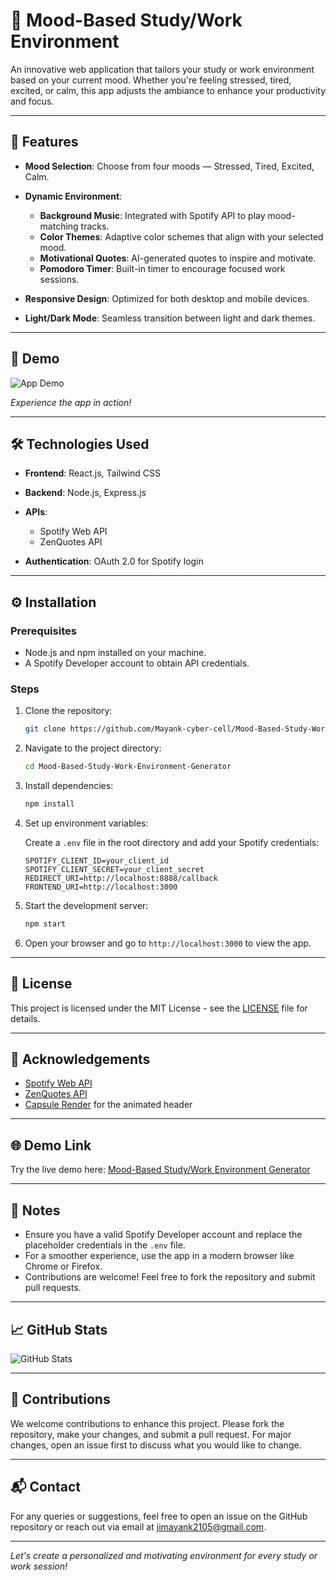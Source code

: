 

# 🌟 Mood-Based Study/Work Environment 

An innovative web application that tailors your study or work environment based on your current mood. Whether you're feeling stressed, tired, excited, or calm, this app adjusts the ambiance to enhance your productivity and focus.

---

## 🚀 Features

* **Mood Selection**: Choose from four moods — Stressed, Tired, Excited, Calm.
* **Dynamic Environment**:

  * **Background Music**: Integrated with Spotify API to play mood-matching tracks.
  * **Color Themes**: Adaptive color schemes that align with your selected mood.
  * **Motivational Quotes**: AI-generated quotes to inspire and motivate.
  * **Pomodoro Timer**: Built-in timer to encourage focused work sessions.
* **Responsive Design**: Optimized for both desktop and mobile devices.
* **Light/Dark Mode**: Seamless transition between light and dark themes.

---

## 🎥 Demo

![App Demo](https://github.com/Mayank-cyber-cell/Mood-Based-Study-Work-Environment-Generator/blob/main/assets/demo.gif)

*Experience the app in action!*

---

## 🛠️ Technologies Used

* **Frontend**: React.js, Tailwind CSS
* **Backend**: Node.js, Express.js
* **APIs**:

  * Spotify Web API
  * ZenQuotes API
* **Authentication**: OAuth 2.0 for Spotify login

---

## ⚙️ Installation

### Prerequisites

* Node.js and npm installed on your machine.
* A Spotify Developer account to obtain API credentials.

### Steps

1. Clone the repository:

   ```bash
   git clone https://github.com/Mayank-cyber-cell/Mood-Based-Study-Work-Environment-Generator.git
   ```

2. Navigate to the project directory:

   ```bash
   cd Mood-Based-Study-Work-Environment-Generator
   ```

3. Install dependencies:

   ```bash
   npm install
   ```

4. Set up environment variables:

   Create a `.env` file in the root directory and add your Spotify credentials:

   ```
   SPOTIFY_CLIENT_ID=your_client_id
   SPOTIFY_CLIENT_SECRET=your_client_secret
   REDIRECT_URI=http://localhost:8888/callback
   FRONTEND_URI=http://localhost:3000
   ```

5. Start the development server:

   ```bash
   npm start
   ```

6. Open your browser and go to `http://localhost:3000` to view the app.

---

## 📄 License

This project is licensed under the MIT License - see the [LICENSE](LICENSE) file for details.

---

## 📢 Acknowledgements

* [Spotify Web API](https://developer.spotify.com/documentation/web-api/)
* [ZenQuotes API](https://zenquotes.io/)
* [Capsule Render](https://capsule-render.vercel.app/) for the animated header

---

## 🌐 Demo Link

Try the live demo here: [Mood-Based Study/Work Environment Generator](https://mood-based-study-work-environment.netlify.app/)

---


## 📌 Notes

* Ensure you have a valid Spotify Developer account and replace the placeholder credentials in the `.env` file.
* For a smoother experience, use the app in a modern browser like Chrome or Firefox.
* Contributions are welcome! Feel free to fork the repository and submit pull requests.

---

## 📈 GitHub Stats

![GitHub Stats](https://github-readme-stats.vercel.app/api?username=Mayank-cyber-cell\&show_icons=true\&theme=radical)

---

## 🌟 Contributions

We welcome contributions to enhance this project. Please fork the repository, make your changes, and submit a pull request. For major changes, open an issue first to discuss what you would like to change.

---

## 📬 Contact

For any queries or suggestions, feel free to open an issue on the GitHub repository or reach out via email at [jimayank2105@gmail.com](mailto:jimayank2105@gmail.com).

---

*Let's create a personalized and motivating environment for every study or work session!*
